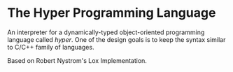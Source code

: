 # The Hyper Programming Language

An interpreter for a dynamically-typed object-oriented programming language called *hyper*. One of the design goals is to keep the 
syntax similar to C/C++ family of languages. 

Based on Robert Nystrom's Lox Implementation.  